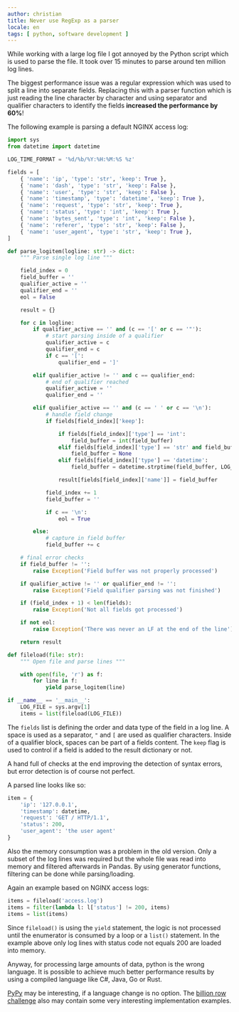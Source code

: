 ```yaml
---
author: christian
title: Never use RegExp as a parser
locale: en
tags: [ python, software development ]
---
```


While working with a large log file I got annoyed by the Python script which is used to parse 
the file. It took over 15 minutes to parse around ten million log lines.

The biggest performance issue was a regular expression which was used to split a line into separate 
fields. Replacing this with a parser function which is just reading the line character by character 
and using separator and qualifier characters to identify the fields **increased the performance by 60%**!

The following example is parsing a default NGINX access log:

```py
import sys
from datetime import datetime

LOG_TIME_FORMAT = '%d/%b/%Y:%H:%M:%S %z'

fields = [
    { 'name': 'ip', 'type': 'str', 'keep': True },
    { 'name': 'dash', 'type': 'str', 'keep': False },
    { 'name': 'user', 'type': 'str', 'keep': False },
    { 'name': 'timestamp', 'type': 'datetime', 'keep': True },
    { 'name': 'request', 'type': 'str', 'keep': True },
    { 'name': 'status', 'type': 'int', 'keep': True },
    { 'name': 'bytes_sent', 'type': 'int', 'keep': False },
    { 'name': 'referer', 'type': 'str', 'keep': False },
    { 'name': 'user_agent', 'type': 'str', 'keep': True },
]

def parse_logitem(logline: str) -> dict:
    """ Parse single log line """

    field_index = 0
    field_buffer = ''
    qualifier_active = ''
    qualifier_end = ''
    eol = False

    result = {}

    for c in logline:
        if qualifier_active == '' and (c == '[' or c == '"'):
            # start parsing inside of a qualifier
            qualifier_active = c
            qualifier_end = c
            if c == '[':
                qualifier_end = ']'

        elif qualifier_active != '' and c == qualifier_end:
            # end of qualifier reached
            qualifier_active = ''
            qualifier_end = ''

        elif qualifier_active == '' and (c == ' ' or c == '\n'):
            # handle field change
            if fields[field_index]['keep']:

                if fields[field_index]['type'] == 'int':
                    field_buffer = int(field_buffer)
                elif fields[field_index]['type'] == 'str' and field_buffer == '-':
                    field_buffer = None
                elif fields[field_index]['type'] == 'datetime':
                    field_buffer = datetime.strptime(field_buffer, LOG_TIME_FORMAT)

                result[fields[field_index]['name']] = field_buffer

            field_index += 1
            field_buffer = ''

            if c == '\n':
                eol = True

        else:
            # capture in field buffer
            field_buffer += c

    # final error checks
    if field_buffer != '':
        raise Exception('Field buffer was not properly processed')

    if qualifier_active != '' or qualifier_end != '':
        raise Exception('Field qualifier parsing was not finished')

    if (field_index + 1) < len(fields):
        raise Exception('Not all fields got processed')

    if not eol:
        raise Exception('There was never an LF at the end of the line')

    return result

def fileload(file: str):
    """ Open file and parse lines """

    with open(file, 'r') as f:
        for line in f:
            yield parse_logitem(line)

if __name__ == '__main__':
    LOG_FILE = sys.argv[1]
    items = list(fileload(LOG_FILE))
```

The `fields` list is defining the order and data type of the field in a log line. A space is 
used as a separator, `"` and `[` are used as qualifier characters. Inside of a qualifier block, 
spaces can be part of a fields content. The `keep` flag is used to control if a field is added 
to the result dictionary or not.

A hand full of checks at the end improving the detection of syntax errors, but error detection is 
of course not perfect.

A parsed line looks like so:

```py
item = {
    'ip': '127.0.0.1',
    'timestamp': datetime,
    'request': 'GET / HTTP/1.1', 
    'status': 200, 
    'user_agent': 'the user agent'
}
```

Also the memory consumption was a problem in the old version. Only a subset of the log lines was 
required but the whole file was read into memory and filtered afterwards in Pandas. By using 
generator functions, filtering can be done while parsing/loading.

Again an example based on NGINX access logs:

```py
items = fileload('access.log')
items = filter(lambda l: l['status'] != 200, items)
items = list(items)
```

Since `fileload()` is using the `yield` statement, the logic is not processed until the enumerator 
is consumed by a loop or a `list()` statement. In the example above only log lines with status 
code not equals 200 are loaded into memory.

Anyway, for processing large amounts of data, python is the wrong language. It is possible to 
achieve much better performance results by using a compiled language like C#, Java, Go or Rust.

[PyPy](https://realpython.com/pypy-faster-python/) may be interesting, if a language change is no 
option. The [billion row challenge](https://1brc.dev/) also may contain some very interesting 
implementation examples.
